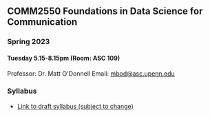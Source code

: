 
## COMM2550 Foundations in Data Science for Communication

### Spring 2023

#### Tuesday 5.15-8.15pm (Room: ASC 109)



Professor: Dr. Matt O'Donnell
Email: mbod@asc.upenn.edu




### Syllabus

* [Link to draft syllabus (subject to change)](syllabus.md)
